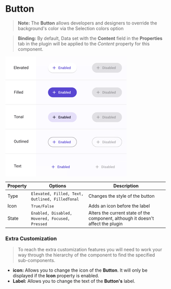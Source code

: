 # Button
> **Note:** The **Button** allows developers and designers to override the background's color via the Selection colors option

> **Binding:** By default, Data set with the **Content** field in the **Properties** tab in the plugin will be applied to the *Content* property for this component.



![button](.\images\button.png)

| Property | Options                                         | Description                                                  |
| -------- | ----------------------------------------------- | ------------------------------------------------------------ |
| Type     | `Elevated, Filled, Text, Outlined, FilledTonal` | Changes the style of the button                              |
| Icon     | `True/False`                                    | Adds an icon before the label                                |
| State    | `Enabled, Disabled, Hovered, Focused, Pressed`  | Alters the current state of the component, although it doesn't affect the plugin |

### Extra Customization
> To reach the extra customization features you will need to work your way through the hierarchy of the component to find the specified sub-components.  

- **icon:** Allows you to change the icon of the **Button**. It will only be displayed if  the **Icon** property is enabled.
- **Label:** Allows you to change the text of the **Button's** label.
